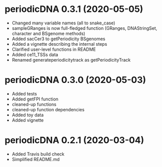 # periodicDNA 0.3.1 (2020-05-05)  

* Changed many variable names (all to snake_case)
* sampleGRanges is now full-fledged function 
    (GRanges, DNAStringSet, character and BSgenome methods)
* Added sacCer3 to getPeriodicity BSgenomes
* Added a vignette describing the internal steps
* Clarified user-level functions in README
* Added ce11_TSSs data
* Renamed generateperiodicitytrack as getPeriodicityTrack

# periodicDNA 0.3.0 (2020-05-03)  

* Added tests
* Added getFPI function
* cleaned-up functions
* cleaned-up function dependencies
* Added toy data
* Added vignette

# periodicDNA 0.2.1 (2020-03-04)  

* Added Travis build check
* Simplified README.md
